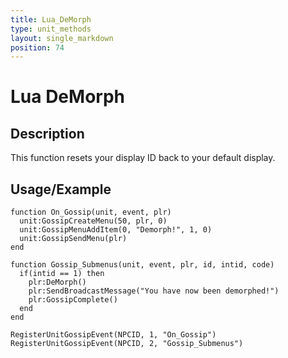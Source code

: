 ```yaml
---
title: Lua_DeMorph
type: unit_methods
layout: single_markdown
position: 74
---
```


# Lua DeMorph

## Description

This function resets your display ID back to your default display.

## Usage/Example

```
function On_Gossip(unit, event, plr)
  unit:GossipCreateMenu(50, plr, 0)
  unit:GossipMenuAddItem(0, "Demorph!", 1, 0)
  unit:GossipSendMenu(plr)
end
 
function Gossip_Submenus(unit, event, plr, id, intid, code)
  if(intid == 1) then
    plr:DeMorph()
    plr:SendBroadcastMessage("You have now been demorphed!")
    plr:GossipComplete()
  end
end
 
RegisterUnitGossipEvent(NPCID, 1, "On_Gossip")
RegisterUnitGossipEvent(NPCID, 2, "Gossip_Submenus")
```
